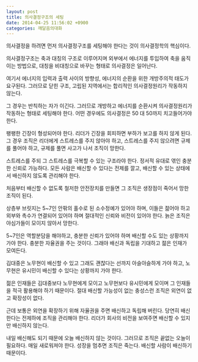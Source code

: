 ```yaml
---
layout: post
title: 의사결정구조의 세팅
date: 2014-04-25 11:56:02 +0900
categories: 깨달음의대화
---
```

의사결정을 하려면 먼저 의사결정구조를 세팅해야 한다는 것이 의사결정학의 핵심이다. 

  


의사결정구조는 축과 대칭의 구조로 이루어지며 외부에서 에너지를 투입하여 축을 움직이는 방법으로, 대칭을 비대칭으로 바꾸는 형태로 의사결정은 일어난다. 

  


여기서 에너지의 입력과 출력 사이의 방향성, 에너지의 순환을 위한 개방주의적 태도가 요구된다. 그러므로 닫힌 구조, 고립된 지역에서는 합리적인 의사결정원리가 작동하지 않는다. 

  


그 경우는 반칙하는 자가 이긴다. 그러므로 개방하고 에너지를 순환시켜 의사결정원리가 작동하는 형태로 세팅해야 한다. 어떤 경우에도 의사결정은 50 대 50까지 치고들어가야 한다. 

  


팽팽한 긴장이 형성되어야 한다. 리더가 긴장을 회피하면 부하가 보고를 하지 않게 된다. 그 경우 조직은 리더에게 스트레스를 주지 않아야 하고, 스트레스를 주지 않으려면 규제를 풀어야 하고, 규제를 풀면 사고가 나서 조직이 망한다. 

  


스트레스를 주되 그 스트레스를 극복할 수 있는 구조라야 한다. 정서적 유대로 엮인 충분한 신뢰로 가능하다. 모든 사람은 배신할 수 있다는 전제를 깔고, 배신할 수 있는 상태에서 배신하지 않도록 관리해야 한다. 

  


처음부터 배신할 수 없도록 철저한 안전장치를 만들면 그 조직은 생장점이 죽어서 망한 조직이 된다. 

  


상층부 브릿지는 5~7인 안팎의 홀수로 된 소수정예가 있어야 하며, 이들은 젊어야 하고 외부와 촉수가 연결되어 있어야 하며 절대적인 신뢰와 비전이 있어야 한다. 늙은 조직은 야심가들이 모이지 않아서 망한다. 

  


5~7인은 역할분담을 해야하고, 충분한 신뢰가 있어야 하며 배신할 수도 있는 상황까지 가야 한다. 충분한 자율권을 주는 것이다. 그래야 배신과 독립을 기대하고 젊은 인재가 모여든다. 

  


김대중은 노무현이 배신할 수 있고 그래도 괜찮다는 선까지 아슬아슬하게 가야 하고, 노무현은 유시민이 배신할 수 있다는 상황까지 가야 한다. 

  


젊은 인재들은 김대중보다 노무현에게 모이고 노무현보다 유시민에게 모이며 그 인재들을 적극 활용해야 하기 때문이다. 절대 배신할 가능성이 없는 충성스런 조직은 외연이 없고 확장성이 없다. 

  


근데 보통은 외연을 확장하기 위해 자율권을 주면 배신하고 독립해 버린다. 당연히 배신한다는 전제하에 조직을 관리해야 한다. 리더가 회사의 비전을 보여주면 배신할 수 있지만 배신하지 않는다. 

  


내일 배신해도 되기 때문에 오늘 배신하지 않는 것이다. 그러므로 조직은 끝없는 오늘이 필요하다. 매일 새로워져야 한다. 성장을 멈추면 조직은 죽는다. 배신할 사람이 배신하기 때문이다.